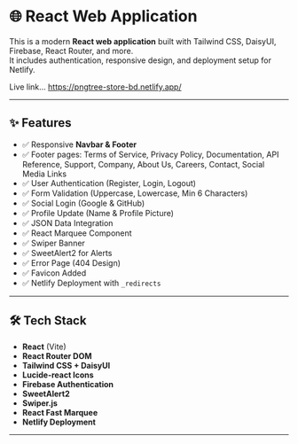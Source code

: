 # 🌐 React Web Application

This is a modern **React web application** built with Tailwind CSS, DaisyUI, Firebase, React Router, and more.  
It includes authentication, responsive design, and deployment setup for Netlify.

Live link... https://pngtree-store-bd.netlify.app/ 

---

## ✨ Features

- ✅ Responsive **Navbar & Footer**
- ✅ Footer pages: Terms of Service, Privacy Policy, Documentation, API Reference, Support, Company, About Us, Careers, Contact, Social Media Links
- ✅ User Authentication (Register, Login, Logout)
- ✅ Form Validation (Uppercase, Lowercase, Min 6 Characters)
- ✅ Social Login (Google & GitHub)
- ✅ Profile Update (Name & Profile Picture)
- ✅ JSON Data Integration
- ✅ React Marquee Component
- ✅ Swiper Banner
- ✅ SweetAlert2 for Alerts
- ✅ Error Page (404 Design)
- ✅ Favicon Added
- ✅ Netlify Deployment with `_redirects`

---

## 🛠️ Tech Stack

- **React** (Vite)
- **React Router DOM**
- **Tailwind CSS + DaisyUI**
- **Lucide-react Icons**
- **Firebase Authentication**
- **SweetAlert2**
- **Swiper.js**
- **React Fast Marquee**
- **Netlify Deployment**

---


